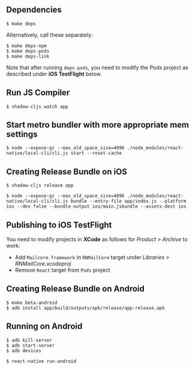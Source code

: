 
## Dependencies

    $ make deps

Alternatively, call these separately:

    $ make deps-npm
    $ make deps-pods
    $ make deps-link

Note that after running `deps-pods`, you need to modify the Pods project as described under **iOS TestFlight** below.


## Run JS Compiler

    $ shadow-cljs watch app


## Start metro bundler with more appropriate mem settings

    $ node --expose-gc --max_old_space_size=4096 ./node_modules/react-native/local-cli/cli.js start --reset-cache


## Creating Release Bundle on iOS

    $ shadow-cljs release app

    $ node --expose-gc --max_old_space_size=4096 ./node_modules/react-native/local-cli/cli.js bundle --entry-file app/index.js --platform ios --dev false --bundle-output ios/main.jsbundle --assets-dest ios


## Publishing to iOS TestFlight

You need to modify projects in **XCode** as follows for _Product > Archive_ to work:

- Add `Mailcore.framework` in `RNMailCore` target under _Libraries > RNMailCore.xcodeproj_
- Remove `React` target from `Pods` project


## Creating Release Bundle on Android
    
    $ make beta-android
    $ adb install app/build/outputs/apk/release/app-release.apk


## Running on Android

    $ adb kill-server
    $ adb start-server
    $ adb devices

    $ react-native run-android